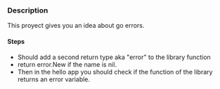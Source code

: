 ### Description

This proyect gives you an idea about go errors.

#### Steps
- Should add a second return type aka "error" to the library function
- return error.New if the name is nil.
- Then in the hello app you should check if the function of the library returns an error variable.